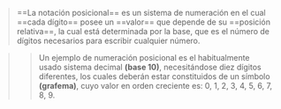 >==La notación posicional== es un sistema de numeración en el cual ==cada dígito== posee un ==valor== que depende de su ==posición relativa==, la cual está determinada por la base, que es el número de dígitos necesarios para escribir cualquier número. 

> >Un ejemplo de numeración posicional es el habitualmente usado sistema decimal **(base 10)**, necesitándose diez dígitos diferentes, los cuales deberán estar constituidos de un símbolo **(grafema)**, cuyo valor en orden creciente es: 0, 1, 2, 3, 4, 5, 6, 7, 8, 9.